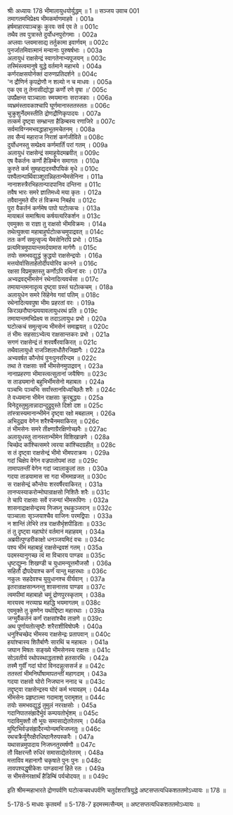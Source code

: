 श्रीः
अध्यायः 178
भीमालायुधयोर्युद्धम् ॥ 1 ॥
सञ्जय उवाच 	001  
तमागतमभिप्रेक्ष्य भीमकर्माणमाहवे ।	001a  
हर्षमाहारयाञ्चक्रुः कुरवः सर्व एव ते ॥	001c  
तथैव तव पुत्रास्ते दुर्योधनपुरोगमाः ।	002a  
अप्लवाः प्लवमासाद्य तर्तुकामा इवार्णवम् ॥	002c  
पुनर्जातमिवात्मानं मन्वानाः पुरुषर्षभाः ।	003a  
अलायुधं राक्षसेन्द्रं स्वागतेनाभ्यपूजयन् ॥	003c  
तस्मिंस्त्वमानुषे युद्धे वर्तमाने महाभये ।	004a  
कर्णराक्षसयोर्नक्तं दारुणप्रतिदर्शने ॥	004c  
\'न द्रौणिर्न कृपद्रोणौ न शल्यो न च माधवः ।	005a  
एक एव तु तेनासीद्योद्धा कर्णो रणे वृषा ॥\'	005c  
उपप्रैक्षन्त पाञ्चालाः स्मयमानाः सराजकाः ।	006a  
व्यभ्रमंस्तावकाश्चापि घूर्णमानास्ततस्ततः ॥	006c  
चुक्रुशुर्नेदमस्तीति द्रोणद्रौणिकृपादयः ।	007a  
तत्कर्म दृष्ट्वा सम्भ्रान्ता हैडिम्बस्य रणाजिरे ॥	007c  
सर्वमाविग्नमभवद्धाहाभूतमचेतनम् ।	008a  
तव सैन्यं महाराज निराशं कर्णजीविते ॥	008c  
दुर्योधनस्तु सम्प्रेक्ष्य कर्णमार्तिं परां गतम् ।	009a  
अलायुधं राक्षसेन्द्रं समाहूयेदमब्रवीत् ॥	009c  
एष वैकर्तनः कर्णो हैडिम्बेन समागतः ।	010a  
कुरुते कर्म सुमहद्यदस्यौपयिकं मृधे ॥	010c  
पश्यैतान्पार्थिवाञ्शूरान्निहतान्भैमसेनिना ।	011a  
नानाशस्त्रैरभिहतान्पादपानिव दन्तिना ॥	011c  
तवैष भारः समरे ज्ञातिमध्ये मया कृतः ।	012a  
तवैवानुमते वीर तं विक्रम्य निबर्हय ॥	012c  
पुरा वैकर्तनं कर्णमेष पापो घटोत्कचः ।	013a  
मायाबलं समाश्रित्य कर्षयत्यरिकर्शन ॥	013c  
एवमुक्तः स राज्ञा तु राक्षसो भीमविक्रमः ।	014a  
तथेत्युक्त्वा महाबाहुर्घटोत्कचमुपाद्रवत् ॥	014c  
ततः कर्णं समुत्सृज्य भैमसेनिरपि प्रभो ।	015a  
प्रत्यमित्रमुपायान्तमर्दयामास मार्गणैः ॥	015c  
तयोः समभवद्युद्धं क्रुद्धयो राक्षसेन्द्रयोः ।	016a  
मत्तयोर्वासिताहेतोर्दीपयोरिव कानने ॥	016c  
रक्षसा विप्रमुक्तस्तु कर्णोऽपि रथिनां वरः ।	017a  
अभ्यद्रवद्भीमसेनं रथेनादित्यवर्चसा ॥	017c  
तमायान्तमनादृत्य दृष्ट्वा ग्रस्तं घटोत्कचम् ।	018a  
अलायुधेन समरे सिंहेनेव गवां पतिम् ॥	018c  
रथेनादित्यवपुषा भीमः प्रहरतां वरः ।	019a  
किरञ्छरौघान्प्रययावलायुधरथं प्रति ॥	019c  
तमायान्तमभिप्रेक्ष्य स तदाऽलायुधः प्रभो ।	020a  
घटोत्कचं समुत्सृज्य भीमसेनं समाह्वयत् ॥	020c  
तं भीमः सहसाऽभ्येत्य राक्षसान्तकरः प्रभो ।	021a  
सगणं राक्षसेन्द्रं तं शरवर्षैरवाकिरत् ॥	021c  
तथैवालायुधो राजञ्शिलाधौतैरजिह्मगैः ।	022a  
अभ्यवर्षत कौन्तेयं पुनःपुनररिन्दम ॥	022c  
तथा ते राक्षसाः सर्वे भीमसेनमुपाद्रवन् ।	023a  
नानाप्रहरणा भीमास्त्वत्सुतानां जयैषिणः ॥	023c  
स ताड्यमानो बहुभिर्भीमसेनो महाबलः ।	024a  
पञ्चभिः पञ्चभिः सर्वांस्तानविध्यच्छितैः शरैः ॥	024c  
ते वध्यमाना भीमेन राक्षसाः क्रूरबुद्धयः ।	025a  
विनेदुस्तुमुलान्नादान्दुद्रुवुस्ते दिशो दश ॥	025c  
तांस्त्रास्यमानान्भीमेन दृष्ट्वा रक्षो मबहालम् ।	026a  
अभिदुद्राव वेगेन शरैश्चैनमवाकिरत् ॥	026c  
तं भीमसेनः समरे तीक्ष्णाग्रैरक्षिणोच्छरैः ॥	027ac  
अलायुधस्तु तानस्तान्भीमेन विशिखान्रणे ।	028a  
चिच्छेद कांश्चित्समरे त्वरया कांश्चिदग्रहीत् ॥	028c  
स तं दृष्ट्वा राक्षसेन्द्रं भीमो भीमपराक्रमः ।	029a  
गदां चिक्षेप वेगेन वज्रपातोपमां तदा ॥	029c  
तामापतन्तीं वेगेन गदां ज्वालाकुलां ततः ।	030a  
गदया ताडयामास सा गदा भीममाव्रजत् ॥	030c  
स राक्षसेन्द्रं कौन्तेयः शरवर्षैरवाकिरत् ।	031a  
तानप्यस्याकरोन्मोघान्राक्षसो निशितैः शरैः ॥	031c  
ते चापि राक्षसाः सर्वे रजन्यां भीमरूपिणः ।	032a  
शासनाद्राक्षसेन्द्रस्य निजघ्नू रथकुञ्जरान् ॥	032c  
पाञ्चालाः सृञ्जयाश्चैव वाजिनः परमद्विपाः ।	033a  
न शान्तिं लेभिरे तत्र राक्षसैर्भृशपीडिताः ॥	033c  
तं तु दृष्ट्वा महाघोरं वर्तमानं महाहवम् ।	034a  
अब्रवीत्पुण्डरीकाक्षो धनञ्जयमिदं वचः ॥	034c  
पश्य भीमं महाबाहुं राक्षसेन्द्रवशं गतम् ।	035a  
पदमस्यानुगच्छ त्वं मा विचारय पाण्डव ॥	035c  
धृष्टद्युम्नः शिखण्डी च युधामन्यूत्तमौजसौ ।	036a  
सहितौ द्रौपदेयाश्च कर्णं यान्तु महारथाः ॥	036c  
नकुलः सहदेवश्च युयुधानश्च वीर्यवान् ।	037a  
इतरान्राक्षसान्घ्नन्तु शासनात्तव पाण्डव ॥	037c  
त्वमपीमां महाबाहो चमूं द्रोणपुरस्कृताम् ।	038a  
मारयस्व नरव्याघ्र महद्धि भयमागतम् ॥	038c  
एवमुक्ते तु कृष्णेन यथोद्दिष्टा महारथाः ।	039a  
जग्मुर्वैकर्तनं कर्णं राक्षसांश्चैव तान्रणे ॥	039c  
अथ पूर्णायतोत्सृष्टैः शरैराशीविषोपमैः ।	040a  
धनुश्चिच्छेद भीमस्य राक्षसेन्द्रः प्रतापवान् ॥	040c  
हयांश्चास्य शितैर्बाणैः सारथिं च महाबलः ।	041a  
जघान मिषतः सङ्ख्ये भीमसेनस्य राक्षसः ॥	041c  
सोऽवतीर्य रथोपस्थाद्धताश्वो हतसारथिः ।	042a  
तस्मै गुर्वीं गदां घोरां विनदन्नुत्ससर्ज ह ॥	042c  
ततस्तां भीमनिर्घोषामापतन्तीं महागदाम् ।	043a  
गदया राक्षसो घोरो निजघान ननाद च ॥	043c  
तद्दृष्ट्वा राक्षसेन्द्रस्य घोरं कर्म भयावहम् ।	044a  
भीमसेनः प्रहृष्टात्मा गदामाशु परामृशत् ॥	044c  
तयोः समभवद्युद्धं तुमुलं नररक्षसोः ।	045a  
गदानिपातसंह्रादैर्भुवं कम्पयतोर्भृशम् ॥	045c  
गदाविमुक्तौ तौ भूयः समासाद्येतरेतरम् ।	046a  
मुष्टिभिर्वज्रसंह्रादैरन्योन्यमभिजघ्नतुः ॥	046c  
रथचक्रैर्युगैरक्षैरधिष्ठानैरुपस्करैः ।	047a  
यथासन्नमुपादाय निजघ्नतुरमर्षणौ ॥	047c  
तौ विक्षरन्तौ रुधिरं समासाद्येतरेतरम् ।	048a  
मत्ताविव महानागौ चकृषाते पुनः पुनः ॥	048c  
तावपश्यद्धृषीकेशः पाण्डवानां हिते रतः ।	049a  
स भीमसेनरक्षार्थं हैडिम्बिं पर्यचोदयत् ॥ ॥	049c  

इति श्रीमन्महाभारते द्रोणपर्वणि घटोत्कचवधपर्वणि चतुर्दशरात्रियुद्धे अष्टसप्तत्यधिकशततमोऽध्यायः ॥ 178 ॥

5-178-5 माधवः कृतवर्मा ॥ 5-178-7 इदमस्मत्सैन्यम् ॥ अष्टसप्तत्यधिकशततमोऽध्यायः ॥
